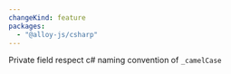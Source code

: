 ```yaml
---
changeKind: feature
packages:
  - "@alloy-js/csharp"
---
```


Private field respect c# naming convention of `_camelCase`